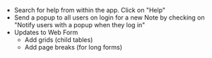 - Search for help from within the app. Click on "Help"
- Send a popup to all users on login for a new Note by checking on "Notify users with a popup when they log in"
- Updates to Web Form
	- Add grids (child tables)
	- Add page breaks (for long forms)